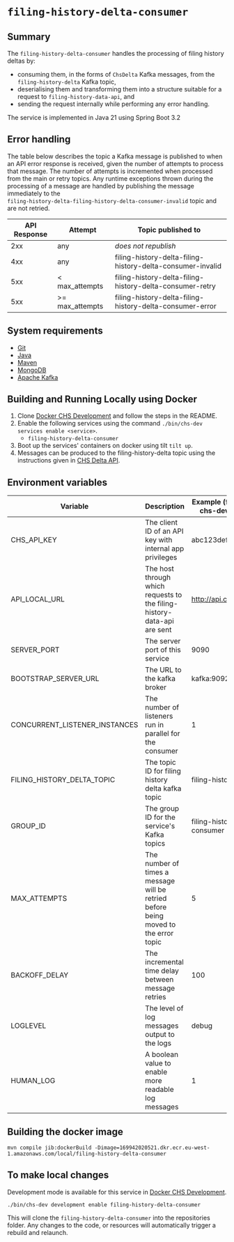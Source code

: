 # `filing-history-delta-consumer`

## Summary

The ``filing-history-delta-consumer`` handles the processing of filing history deltas by:

* consuming them, in the forms of `ChsDelta` Kafka messages, from the `filing-history-delta` Kafka topic,
* deserialising them and transforming them into a structure suitable for a request to `filing-history-data-api`, and
* sending the request internally while performing any error handling.

The service is implemented in Java 21 using Spring Boot 3.2

## Error handling

The table below describes the topic a Kafka message is published to when an API error response is received, given the
number of attempts to process that message. The number of attempts is incremented when processed from the main or
retry topics. Any runtime exceptions thrown during the processing of a message are handled by publishing the message
immediately to the <br>`filing-history-delta-filing-history-delta-consumer-invalid` topic and are not retried.

| API Response | Attempt          | Topic published to                                         |
|--------------|------------------|------------------------------------------------------------|
| 2xx          | any              | _does not republish_                                       |
| 4xx          | any              | filing-history-delta-filing-history-delta-consumer-invalid |
| 5xx          | < max_attempts   | filing-history-delta-filing-history-delta-consumer-retry   |
| 5xx          | \>= max_attempts | filing-history-delta-filing-history-delta-consumer-error   |

## System requirements

* [Git](https://git-scm.com/downloads)
* [Java](http://www.oracle.com/technetwork/java/javase/downloads)
* [Maven](https://maven.apache.org/download.cgi)
* [MongoDB](https://www.mongodb.com/)
* [Apache Kafka](https://kafka.apache.org/)

## Building and Running Locally using Docker

1. Clone [Docker CHS Development](https://github.com/companieshouse/docker-chs-development) and follow the steps in the
   README.
2. Enable the following services using the command `./bin/chs-dev services enable <service>`.
    * `filing-history-delta-consumer`
3. Boot up the services' containers on docker using tilt `tilt up`.
4. Messages can be produced to the filing-history-delta topic using the instructions given
   in [CHS Delta API](https://github.com/companieshouse/chs-delta-api).

## Environment variables

| Variable                      | Description                                                                         | Example (from docker-chs-development) |
|-------------------------------|-------------------------------------------------------------------------------------|---------------------------------------|
| CHS_API_KEY                   | The client ID of an API key with internal app privileges                            | abc123def456ghi789                    |
| API_LOCAL_URL                 | The host through which requests to the filing-history-data-api are sent             | http://api.chs.local:4001             |
| SERVER_PORT                   | The server port of this service                                                     | 9090                                  |
| BOOTSTRAP_SERVER_URL          | The URL to the kafka broker                                                         | kafka:9092                            |
| CONCURRENT_LISTENER_INSTANCES | The number of listeners run in parallel for the consumer                            | 1                                     |
| FILING_HISTORY_DELTA_TOPIC    | The topic ID for filing history delta kafka topic                                   | filing-history-delta                  |
| GROUP_ID                      | The group ID for the service's Kafka topics                                         | filing-history-delta-consumer         |
| MAX_ATTEMPTS                  | The number of times a message will be retried before being moved to the error topic | 5                                     |
| BACKOFF_DELAY                 | The incremental time delay between message retries                                  | 100                                   |
| LOGLEVEL                      | The level of log messages output to the logs                                        | debug                                 |
| HUMAN_LOG                     | A boolean value to enable more readable log messages                                | 1                                     |

## Building the docker image

    mvn compile jib:dockerBuild -Dimage=169942020521.dkr.ecr.eu-west-1.amazonaws.com/local/filing-history-delta-consumer

## To make local changes

Development mode is available for this service
in [Docker CHS Development](https://github.com/companieshouse/docker-chs-development).

    ./bin/chs-dev development enable filing-history-delta-consumer

This will clone the `filing-history-delta-consumer` into the repositories folder. Any changes to the code, or resources
will automatically trigger a rebuild and relaunch.
